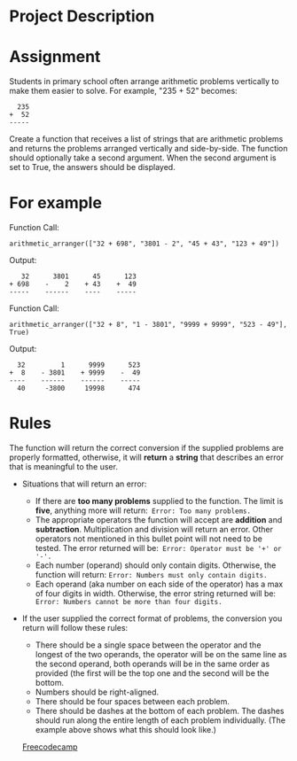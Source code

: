 # Project Description
# Assignment

Students in primary school often arrange arithmetic problems vertically to make them easier to solve. For example, "235 + 52" becomes:
```
  235
+  52
-----
```
Create a function that receives a list of strings that are arithmetic problems and returns the problems arranged vertically and side-by-side. The function should optionally take a second argument. When the second argument is set to True, the answers should be displayed.

# For example

Function Call:
```
arithmetic_arranger(["32 + 698", "3801 - 2", "45 + 43", "123 + 49"])
```

Output:
```
   32      3801      45      123
+ 698    -    2    + 43    +  49
-----    ------    ----    -----
```
Function Call:
```
arithmetic_arranger(["32 + 8", "1 - 3801", "9999 + 9999", "523 - 49"], True)
```
Output:
```
  32         1      9999      523
+  8    - 3801    + 9999    -  49
----    ------    ------    -----
  40     -3800     19998      474
```
# Rules

The function will return the correct conversion if the supplied problems are properly formatted, otherwise, it will **return** a **string** that describes an error that is meaningful to the user.
* Situations that will return an error:
  * If there are **too many problems** supplied to the function. The limit is **five**, anything more will return:``` Error: Too many problems.```
  * The appropriate operators the function will accept are **addition** and **subtraction**. Multiplication and division will return an error. Other operators not mentioned in    this bullet point will not need to be tested. The error returned will be:``` Error: Operator must be '+' or '-'.```
  * Each number (operand) should only contain digits. Otherwise, the function will return: ``` Error: Numbers must only contain digits. ```
  * Each operand (aka number on each side of the operator) has a max of four digits in width. Otherwise, the error string returned will be: ``` Error: Numbers cannot be more than four digits.```
* If the user supplied the correct format of problems, the conversion you return will follow these rules:
  * There should be a single space between the operator and the longest of the two operands, the operator will be on the same line as the second operand, both operands   will be in the same order as provided (the first will be the top one and the second will be the bottom.
  * Numbers should be right-aligned.
  * There should be four spaces between each problem.
  * There should be dashes at the bottom of each problem. The dashes should run along the entire length of each problem individually. (The example above shows what       this should look like.)
  
  [Freecodecamp](https://www.freecodecamp.org/learn/scientific-computing-with-python/scientific-computing-with-python-projects/arithmetic-formatter)
